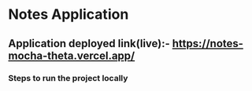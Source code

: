 # Notes Application

## Application deployed link(live):- https://notes-mocha-theta.vercel.app/

### Steps to run the project locally




